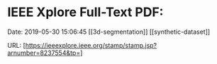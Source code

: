 # IEEE Xplore Full-Text PDF:

Date: 2019-05-30 15:06:45
[[3d-segmentation]] [[synthetic-dataset]]

URL: [https://ieeexplore.ieee.org/stamp/stamp.jsp?arnumber=8237554&tp=]
